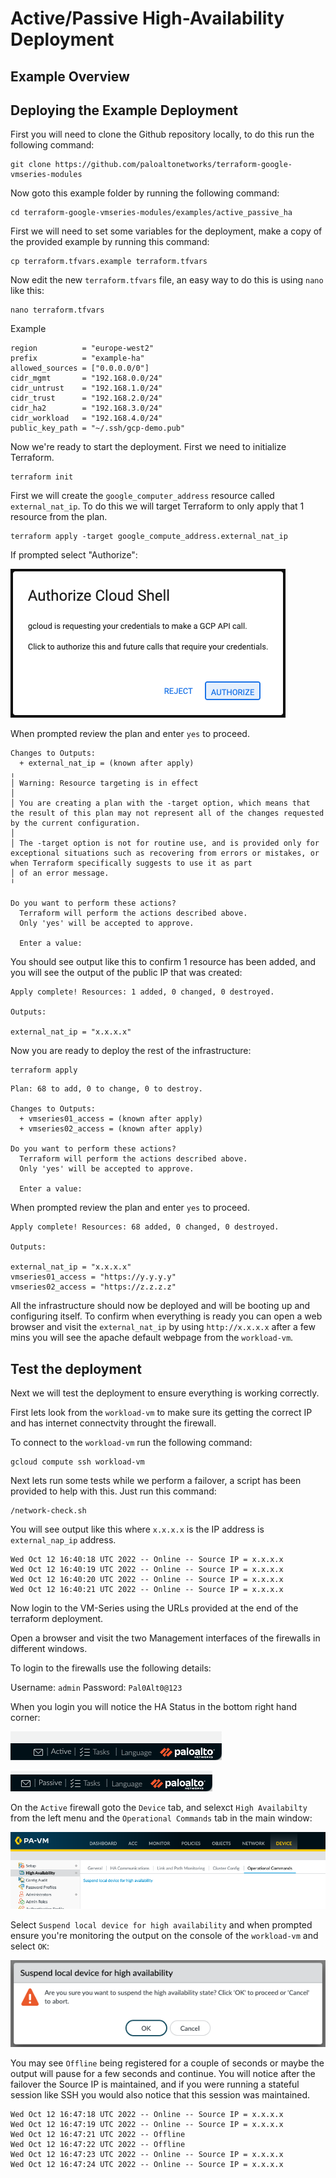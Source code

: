 # Active/Passive High-Availability Deployment

## Example Overview

## Deploying the Example Deployment

First you will need to clone the Github repository locally, to do this run the following command:

```shell
git clone https://github.com/paloaltonetworks/terraform-google-vmseries-modules
```

Now goto this example folder by running the following command:

```shell
cd terraform-google-vmseries-modules/examples/active_passive_ha
```

First we will need to set some variables for the deployment, make a copy of the provided example by running this command:

```shell
cp terraform.tfvars.example terraform.tfvars
```

Now edit the new `terraform.tfvars` file, an easy way to do this is using `nano` like this:
```shell
nano terraform.tfvars
```

Example 
```
region          = "europe-west2"
prefix          = "example-ha"
allowed_sources = ["0.0.0.0/0"]
cidr_mgmt       = "192.168.0.0/24"
cidr_untrust    = "192.168.1.0/24"
cidr_trust      = "192.168.2.0/24"
cidr_ha2        = "192.168.3.0/24"
cidr_workload   = "192.168.4.0/24"
public_key_path = "~/.ssh/gcp-demo.pub"
```

Now we're ready to start the deployment. First we need to initialize Terraform.

```shell
terraform init
```

First we will create the `google_computer_address` resource called `external_nat_ip`. To do this we will target Terraform to only apply that 1 resource from the plan.
```shell
terraform apply -target google_compute_address.external_nat_ip
```

If prompted select "Authorize":

![images/img.png](images/img.png)

When prompted review the plan and enter `yes` to proceed.

```
Changes to Outputs:
  + external_nat_ip = (known after apply)
╷
│ Warning: Resource targeting is in effect
│ 
│ You are creating a plan with the -target option, which means that the result of this plan may not represent all of the changes requested by the current configuration.
│ 
│ The -target option is not for routine use, and is provided only for exceptional situations such as recovering from errors or mistakes, or when Terraform specifically suggests to use it as part
│ of an error message.
╵

Do you want to perform these actions?
  Terraform will perform the actions described above.
  Only 'yes' will be accepted to approve.

  Enter a value: 
```

You should see output like this to confirm 1 resource has been added, and you will see the output of the public IP that was created:

```shell
Apply complete! Resources: 1 added, 0 changed, 0 destroyed.

Outputs:

external_nat_ip = "x.x.x.x"
```

Now you are ready to deploy the rest of the infrastructure:

```shell
terraform apply
```

```
Plan: 68 to add, 0 to change, 0 to destroy.

Changes to Outputs:
  + vmseries01_access = (known after apply)
  + vmseries02_access = (known after apply)

Do you want to perform these actions?
  Terraform will perform the actions described above.
  Only 'yes' will be accepted to approve.

  Enter a value: 
```

When prompted review the plan and enter `yes` to proceed.

```
Apply complete! Resources: 68 added, 0 changed, 0 destroyed.

Outputs:

external_nat_ip = "x.x.x.x"
vmseries01_access = "https://y.y.y.y"
vmseries02_access = "https://z.z.z.z"
```

All the infrastructure should now be deployed and will be booting up and configuring itself. To confirm when everything is ready you can open a web browser and visit the `external_nat_ip` by using `http://x.x.x.x` after a few mins you will see the apache default webpage from the `workload-vm`.

## Test the deployment

Next we will test the deployment to ensure everything is working correctly.

First lets look from the `workload-vm` to make sure its getting the correct IP and has internet connectvity throught the firewall.

To connect to the `workload-vm` run the following command:
```shell
gcloud compute ssh workload-vm
```

Next lets run some tests while we perform a failover, a script has been provided to help with this. Just run this command:

```shell
/network-check.sh
```

You will see output like this where `x.x.x.x` is the IP address is `external_nap_ip` address.
```
Wed Oct 12 16:40:18 UTC 2022 -- Online -- Source IP = x.x.x.x
Wed Oct 12 16:40:19 UTC 2022 -- Online -- Source IP = x.x.x.x
Wed Oct 12 16:40:20 UTC 2022 -- Online -- Source IP = x.x.x.x
Wed Oct 12 16:40:21 UTC 2022 -- Online -- Source IP = x.x.x.x
```

Now login to the VM-Series using the URLs provided at the end of the terraform deployment.

Open a browser and visit the two Management interfaces of the firewalls in different windows.

To login to the firewalls use the following details:

Username: `admin`
Password: `Pal0Alt0@123`

When you login you will notice the HA Status in the bottom right hand corner:

![img.png](images/img_0.png)

![img_1.png](images/img_1.png)

On the `Active` firewall goto the `Device` tab, and selexct `High Availabilty` from the left menu and the `Operational Commands` tab in the main window:

![img_2.png](images/img_2.png)

Select `Suspend local device for high availability` and when prompted ensure you're monitoring the output on the console of the `workload-vm` and select `OK`:

![img_3.png](images/img_3.png)

You may see `Offline` being registered for a couple of seconds or maybe the output will pause for a few seconds and continue. You will notice after the failover the Source IP is maintained, and if you were running a stateful session like SSH you would also notice that this session was maintained.

```
Wed Oct 12 16:47:18 UTC 2022 -- Online -- Source IP = x.x.x.x
Wed Oct 12 16:47:19 UTC 2022 -- Online -- Source IP = x.x.x.x
Wed Oct 12 16:47:21 UTC 2022 -- Offline
Wed Oct 12 16:47:22 UTC 2022 -- Offline
Wed Oct 12 16:47:23 UTC 2022 -- Online -- Source IP = x.x.x.x
Wed Oct 12 16:47:24 UTC 2022 -- Online -- Source IP = x.x.x.x
```

